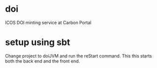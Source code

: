 # doi
ICOS DOI minting service at Carbon Portal

# setup using sbt
Change project to doiJVM and run the reStart command. This this starts both the back end and the front end.
